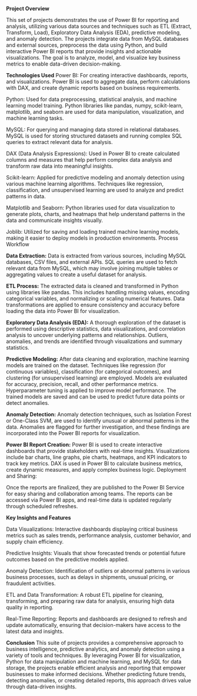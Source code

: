 **Project Overview**

This set of projects demonstrates the use of Power BI for reporting and analysis, utilizing various data sources and techniques such as ETL (Extract, Transform, Load), Exploratory Data Analysis (EDA), predictive modeling, and anomaly detection. The projects integrate data from MySQL databases and external sources, preprocess the data using Python, and build interactive Power BI reports that provide insights and actionable visualizations. The goal is to analyze, model, and visualize key business metrics to enable data-driven decision-making.

**Technologies Used**
Power BI: For creating interactive dashboards, reports, and visualizations. Power BI is used to aggregate data, perform calculations with DAX, and create dynamic reports based on business requirements.

Python: Used for data preprocessing, statistical analysis, and machine learning model training. Python libraries like pandas, numpy, scikit-learn, matplotlib, and seaborn are used for data manipulation, visualization, and machine learning tasks.

MySQL: For querying and managing data stored in relational databases. MySQL is used for storing structured datasets and running complex SQL queries to extract relevant data for analysis.

DAX (Data Analysis Expressions): Used in Power BI to create calculated columns and measures that help perform complex data analysis and transform raw data into meaningful insights.

Scikit-learn: Applied for predictive modeling and anomaly detection using various machine learning algorithms. Techniques like regression, classification, and unsupervised learning are used to analyze and predict patterns in data.

Matplotlib and Seaborn: Python libraries used for data visualization to generate plots, charts, and heatmaps that help understand patterns in the data and communicate insights visually.

Joblib: Utilized for saving and loading trained machine learning models, making it easier to deploy models in production environments.
Process Workflow

**Data Extraction:**
Data is extracted from various sources, including MySQL databases, CSV files, and external APIs.
SQL queries are used to fetch relevant data from MySQL, which may involve joining multiple tables or aggregating values to create a useful dataset for analysis.

**ETL Process:**
The extracted data is cleaned and transformed in Python using libraries like pandas. This includes handling missing values, encoding categorical variables, and normalizing or scaling numerical features.
Data transformations are applied to ensure consistency and accuracy before loading the data into Power BI for visualization.

**Exploratory Data Analysis (EDA):**
A thorough exploration of the dataset is performed using descriptive statistics, data visualizations, and correlation analysis to uncover underlying patterns and relationships.
Outliers, anomalies, and trends are identified through visualizations and summary statistics.

**Predictive Modeling:**
After data cleaning and exploration, machine learning models are trained on the dataset. Techniques like regression (for continuous variables), classification (for categorical outcomes), and clustering (for unsupervised learning) are employed.
Models are evaluated for accuracy, precision, recall, and other performance metrics. Hyperparameter tuning is applied to improve model performance.
The trained models are saved and can be used to predict future data points or detect anomalies.

**Anomaly Detection:**
Anomaly detection techniques, such as Isolation Forest or One-Class SVM, are used to identify unusual or abnormal patterns in the data.
Anomalies are flagged for further investigation, and these findings are incorporated into the Power BI reports for visualization.

**Power BI Report Creation:**
Power BI is used to create interactive dashboards that provide stakeholders with real-time insights. Visualizations include bar charts, line graphs, pie charts, heatmaps, and KPI indicators to track key metrics.
DAX is used in Power BI to calculate business metrics, create dynamic measures, and apply complex business logic.
Deployment and Sharing:

Once the reports are finalized, they are published to the Power BI Service for easy sharing and collaboration among teams. The reports can be accessed via Power BI apps, and real-time data is updated regularly through scheduled refreshes.

**Key Insights and Features**

Data Visualizations: Interactive dashboards displaying critical business metrics such as sales trends, performance analysis, customer behavior, and supply chain efficiency.

Predictive Insights: Visuals that show forecasted trends or potential future outcomes based on the predictive models applied.

Anomaly Detection: Identification of outliers or abnormal patterns in various business processes, such as delays in shipments, unusual pricing, or fraudulent activities.

ETL and Data Transformation: A robust ETL pipeline for cleaning, transforming, and preparing raw data for analysis, ensuring high data quality in reporting.

Real-Time Reporting: Reports and dashboards are designed to refresh and update automatically, ensuring that decision-makers have access to the latest data and insights.

**Conclusion**
This suite of projects provides a comprehensive approach to business intelligence, predictive analytics, and anomaly detection using a variety of tools and techniques. By leveraging Power BI for visualization, Python for data manipulation and machine learning, and MySQL for data storage, the projects enable efficient analysis and reporting that empower businesses to make informed decisions. Whether predicting future trends, detecting anomalies, or creating detailed reports, this approach drives value through data-driven insights.
